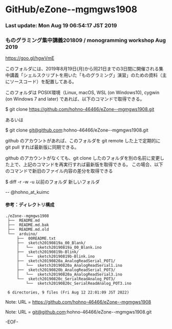 # GitHub/eZone--mgmgws1908

### Last update: Mon Aug 19 06:54:17 JST 2019

### ものグラミング集中講義201809 / monogramming workshop Aug 2019

https://goo.gl/hgwVmE

このフォルダには、2019年8月19日(月)から同21日までの3日間に開催される集中講義「シェルスクリプトを用いた「ものグラミング」演習」のための資料（主にソースコード）を配置してある。

このフォルダは POSIX環境（Linux, macOS, WSL (on Windows10), cygwin (on Windows 7 and later) であれば、以下のコマンドで取得できる。

$ git clone https://github.com/hohno-46466/eZone--mgmgws1908.git

あるいは

$ git clone git@github.com:hohno-46466/eZone--mgmgws1908.git

github のアカウントがあれば、このフォルダを git remote した上で定期的に git pull すれば最新版に同期できる。

github のアカウントがなくても、git clone したのフォルダを別の名前に変更した上で、上記のコマンドを再実行すれば最新版を取得できる。
この場合、以下のコマンドで新旧のファイル内容の差分を取得できる

$ diff -r -w -u 以前のフォルダ 新しいフォルダ

-- @hohno_at_kuimc

#### 参考：ディレクトリ構成

    ./eZone--mgmgws1908
     ├──  README.md
     ├──  README.md.bak
     ├──  README.md.old
     └──  arduino/
         ├──  00README.txt
         ├──  sketch20190819a_00_Blank/
         │   └──  sketch20190819a_00_Blank.ino
         ├──  sketch20190819b-Blink/
         │   └──  sketch20190819b-Blink.ino
         ├──  sketch20190820a_AnalogReadSerial_POT1/
         │   └──  sketch20190820a_AnalogReadSerial1.ino
         ├──  sketch20190820b_AnalogReadSerial_POT3/
         │   └──  sketch20190820a_AnalogReadSerial3.ino
         └──  sketch20190820c_SerialReadAnalog_POT3/
             └──  sketch20190820c_SerialReadAnalog_POT3.ino
     
     6 directories, 9 files (Fri Aug 12 22:01:09 JST 2022)


Note: URL = https://github.com/hohno-46466/eZone--mgmgws1908

Note: URL = git@github.com:hohno-46466/eZone--mgmgws1908.git

-EOF-
